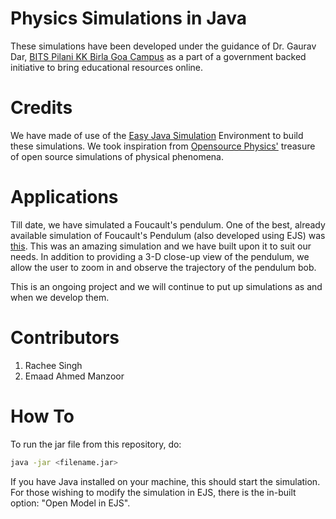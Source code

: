 # Physics Simulations in Java
These simulations have been developed under the guidance of Dr. Gaurav Dar, [BITS Pilani KK Birla Goa Campus](http://universe.bits-pilani.ac.in/Goa/) as a part of a government backed initiative to bring educational resources online.

# Credits
We have made of use of the [Easy Java Simulation](www.um.es/fem/EjsWiki/) Environment to build these simulations. We took inspiration from [Opensource Physics'](www.opensourcephysics.org/) treasure of open source simulations of physical phenomena. 

# Applications
Till date, we have simulated a Foucault's pendulum. One of the best, already available simulation of Foucault's Pendulum (also developed using EJS) was [this](www.cleonis.nl/physics/phys256/foucault_pendulum_intro.php). This was an amazing simulation and we have built upon it to suit our needs. In addition to providing a 3-D close-up view of the pendulum, we allow the user to zoom in and observe the trajectory of the pendulum bob.

This is an ongoing project and we will continue to put up simulations as and when we develop them.

# Contributors
1. Rachee Singh
2. Emaad Ahmed Manzoor

# How To
To run the jar file from this repository, do:

```bash
java -jar <filename.jar>
```
If you have Java installed on your machine, this should start the simulation. For those wishing to modify the simulation in EJS, there is the in-built option: "Open Model in EJS". 

